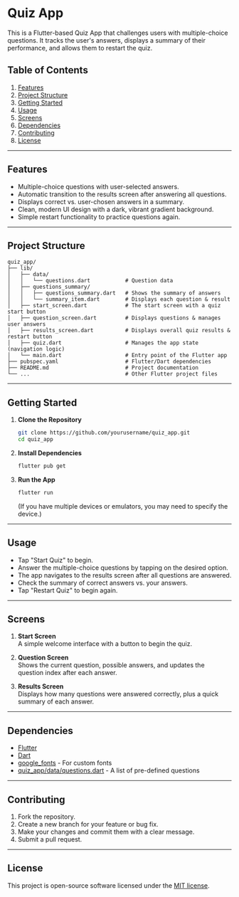# Quiz App

This is a Flutter-based Quiz App that challenges users with multiple-choice questions. It tracks the user's answers, displays a summary of their performance, and allows them to restart the quiz.

## Table of Contents
1. [Features](#features)
2. [Project Structure](#project-structure)
3. [Getting Started](#getting-started)
4. [Usage](#usage)
5. [Screens](#screens)
6. [Dependencies](#dependencies)
7. [Contributing](#contributing)
8. [License](#license)

---

## Features
- Multiple-choice questions with user-selected answers.
- Automatic transition to the results screen after answering all questions.
- Displays correct vs. user-chosen answers in a summary.
- Clean, modern UI design with a dark, vibrant gradient background.
- Simple restart functionality to practice questions again.

---

## Project Structure

```
quiz_app/
├── lib/
│   ├── data/
│   │   └── questions.dart           # Question data
│   ├── questions_summary/
│   │   ├── questions_summary.dart   # Shows the summary of answers
│   │   └── summary_item.dart        # Displays each question & result
│   ├── start_screen.dart            # The start screen with a quiz start button
│   ├── question_screen.dart         # Displays questions & manages user answers
│   ├── results_screen.dart          # Displays overall quiz results & restart button
│   ├── quiz.dart                    # Manages the app state (navigation logic)
│   └── main.dart                    # Entry point of the Flutter app
├── pubspec.yaml                     # Flutter/Dart dependencies
├── README.md                        # Project documentation
└── ...                              # Other Flutter project files
```

---

## Getting Started

1. **Clone the Repository**
   ```bash
   git clone https://github.com/yourusername/quiz_app.git
   cd quiz_app
   ```

2. **Install Dependencies**
   ```bash
   flutter pub get
   ```

3. **Run the App**
   ```bash
   flutter run
   ```
   (If you have multiple devices or emulators, you may need to specify the device.)

---

## Usage
- Tap "Start Quiz" to begin.  
- Answer the multiple-choice questions by tapping on the desired option.  
- The app navigates to the results screen after all questions are answered.  
- Check the summary of correct answers vs. your answers.  
- Tap "Restart Quiz" to begin again.

---

## Screens

1. **Start Screen**  
   A simple welcome interface with a button to begin the quiz.

2. **Question Screen**  
   Shows the current question, possible answers, and updates the question index after each answer.

3. **Results Screen**  
   Displays how many questions were answered correctly, plus a quick summary of each answer.

---

## Dependencies

- [Flutter](https://flutter.dev/)
- [Dart](https://dart.dev/)
- [google_fonts](https://pub.dev/packages/google_fonts) - For custom fonts
- [quiz_app/data/questions.dart](./lib/data/questions.dart) - A list of pre-defined questions

---

## Contributing
1. Fork the repository.  
2. Create a new branch for your feature or bug fix.  
3. Make your changes and commit them with a clear message.  
4. Submit a pull request.

---

## License
This project is open-source software licensed under the [MIT license](https://opensource.org/licenses/MIT).
